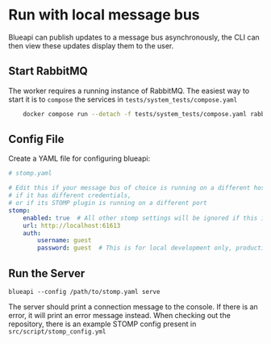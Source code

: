 # Run with local message bus

Blueapi can publish updates to a message bus asynchronously, the CLI can then view these updates display them to the user.

## Start RabbitMQ

The worker requires a running instance of RabbitMQ. The easiest way to start it is
 to `compose` the services in `tests/system_tests/compose.yaml`

```sh
    docker compose run --detach -f tests/system_tests/compose.yaml rabbitmq
```

## Config File

Create a YAML file for configuring blueapi:

```yaml
# stomp.yaml

# Edit this if your message bus of choice is running on a different host, 
# if it has different credentials, 
# or if its STOMP plugin is running on a different port
stomp:
    enabled: true  # All other stomp settings will be ignored if this is false
    url: http://localhost:61613
    auth:
        username: guest
        password: guest  # This is for local development only, production systems should use good passwords
```

## Run the Server

```
blueapi --config /path/to/stomp.yaml serve
```

The server should print a connection message to the console. If there is an error, it will print an error message instead.
When checking out the repository, there is an example STOMP config present in `src/script/stomp_config.yml`
